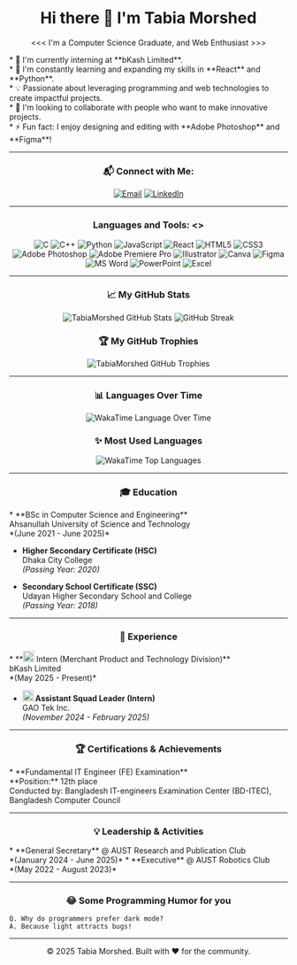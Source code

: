 <h1 align="center">Hi there 👋 I'm Tabia Morshed</h1>

<p align="center">
  <<< I'm a Computer Science Graduate, and Web Enthusiast >>>
</p>
<p align="left">
* 🔭 I'm currently interning at **bKash Limited**.<br>
* 🌱 I'm constantly learning and expanding my skills in **React** and **Python**.<br>
* 💡 Passionate about leveraging programming and web technologies to create impactful projects.<br>
* 👯 I'm looking to collaborate with people who want to make innovative projects.<br>
* ⚡ Fun fact: I enjoy designing and editing with **Adobe Photoshop** and **Figma**!
</p>

---

<h3 align="center">📬 Connect with Me:</h3>
<p align="center">
  <a href="mailto:tabiamorshed@gmail.com"><img src="https://img.shields.io/badge/Email-D14836?style=for-the-badge&logo=gmail&logoColor=white" alt="Email" /></a>
  <a href="https://www.linkedin.com/in/YOUR_LINKEDIN_USERNAME" target="_blank"><img src="https://img.shields.io/badge/LinkedIn-0077B5?style=for-the-badge&logo=linkedin&logoColor=white" alt="LinkedIn" /></a>
  </p>

---

<h3 align="center">Languages and Tools: <></h3>
<p align="center">
  <img src="https://img.shields.io/badge/C-00599C?style=for-the-badge&logo=c&logoColor=white" alt="C" />
  <img src="https://img.shields.io/badge/C%2B%2B-00599C?style=for-the-badge&logo=c%2B%2B&logoColor=white" alt="C++" />
  <img src="https://img.shields.io/badge/Python-3776AB?style=for-the-badge&logo=python&logoColor=white" alt="Python" />
  <img src="https://img.shields.io/badge/JavaScript-F7DF1E?style=for-the-badge&logo=javascript&logoColor=black" alt="JavaScript" />
  <img src="https://img.shields.io/badge/React-61DAFB?style=for-the-badge&logo=react&logoColor=black" alt="React" />
  <img src="https://img.shields.io/badge/HTML5-E34F26?style=for-the-badge&logo=html5&logoColor=white" alt="HTML5" />
  <img src="https://img.shields.io/badge/CSS3-1572B6?style=for-the-badge&logo=css3&logoColor=white" alt="CSS3" />
  <img src="https://img.shields.io/badge/Adobe%20Photoshop-31A8FF?style=for-the-badge&logo=adobe%20photoshop&logoColor=white" alt="Adobe Photoshop" />
  <img src="https://img.shields.io/badge/Adobe%20Premiere%20Pro-9999FF?style=for-the-badge&logo=adobe%20premiere%20pro&logoColor=white" alt="Adobe Premiere Pro" />
  <img src="https://img.shields.io/badge/Illustrator-FF9A00?style=for-the-badge&logo=adobe%20illustrator&logoColor=white" alt="Illustrator" />
  <img src="https://img.shields.io/badge/Canva-00C4CC?style=for-the-badge&logo=canva&logoColor=white" alt="Canva" />
  <img src="https://img.shields.io/badge/Figma-F24E1E?style=for-for-the-badge&logo=figma&logoColor=white" alt="Figma" />
  <img src="https://img.shields.io/badge/Microsoft%20Word-2B579A?style=for-the-badge&logo=microsoft-word&logoColor=white" alt="MS Word" />
  <img src="https://img.shields.io/badge/Microsoft%20PowerPoint-B7472A?style=for-the-badge&logo=microsoft-powerpoint&logoColor=white" alt="PowerPoint" />
  <img src="https://img.shields.io/badge/Microsoft%20Excel-217346?style=for-the-badge&logo=microsoft-excel&logoColor=white" alt="Excel" />
  </p>

---

<h3 align="center">📈 My GitHub Stats</h3>
<p align="center">
  <img src="https://github-readme-stats.vercel.app/api?username=TabiaMorshed&show_icons=true&theme=radical&include_all_commits=true&count_private=true&line_height=25" alt="TabiaMorshed GitHub Stats" />
  <img src="https://github-readme-streak-stats.herokuapp.com/?user=TabiaMorshed&theme=dark&background=0D1117&border=1F2022&title_color=BB86FC&icon_color=C9D1D9&text_color=BB86FC&hide_border=true&ring_color=BB86FC" alt="GitHub Streak" />
</p>

<h3 align="center">🏆 My GitHub Trophies</h3>
<p align="center">
  <img src="https://github-profile-trophy.vercel.app/?username=TabiaMorshed&theme=darkhub&no-background=true&no-frame=true&rank=-C,-B,-A,-S,-SS,-SSS" alt="TabiaMorshed GitHub Trophies" />
</p>

---

<h3 align="center">📊 Languages Over Time</h3>
<p align="center">
  <img src="https://wakatime.com/share/@YOUR_WAKATIME_ID/language-over-time.svg" alt="WakaTime Language Over Time" />
</p>

<h3 align="center">✨ Most Used Languages</h3>
<p align="center">
  <img src="https://wakatime.com/share/@YOUR_WAKATIME_ID/top-languages.svg" alt="WakaTime Top Languages" />
</p>

---

<h3 align="center">🎓 Education</h3>
<p align="left">
* **BSc in Computer Science and Engineering**<br>
    Ahsanullah University of Science and Technology<br>
    *(June 2021 - June 2025)*

* **Higher Secondary Certificate (HSC)**<br>
    Dhaka City College<br>
    *(Passing Year: 2020)*

* **Secondary School Certificate (SSC)**<br>
    Udayan Higher Secondary School and College<br>
    *(Passing Year: 2018)*
</p>

---

<h3 align="center">💼 Experience</h3>
<p align="left">
* **<img src="https://img.shields.io/badge/bKash-E2136E?style=for-the-badge&logo=bkash&logoColor=white" alt="bKash icon" height="20"/> Intern (Merchant Product and Technology Division)**<br>
    bKash Limited<br>
    *(May 2025 - Present)*

* **<img src="https://img.shields.io/badge/GAO%20Tek%20Inc.-005A9C?style=for-the-badge" alt="GAO Tek Inc. icon" height="20"/> Assistant Squad Leader (Intern)**<br>
    GAO Tek Inc.<br>
    *(November 2024 - February 2025)*
</p>

---

<h3 align="center">🏆 Certifications & Achievements</h3>
<p align="left">
* **Fundamental IT Engineer (FE) Examination**<br>
    **Position:** 12th place<br>
    Conducted by: Bangladesh IT-engineers Examination Center (BD-ITEC), Bangladesh Computer Council
</p>

---

<h3 align="center">💡 Leadership & Activities</h3>
<p align="left">
* **General Secretary** @ AUST Research and Publication Club<br>
    *(January 2024 - June 2025)*
* **Executive** @ AUST Robotics Club<br>
    *(May 2022 - August 2023)*
</p>

---

<h3 align="center">😂 Some Programming Humor for you</h3>
<pre><code>Q. Why do programmers prefer dark mode?
A. Because light attracts bugs!
</code></pre>

---

<p align="center">
  &copy; 2025 Tabia Morshed. Built with ❤️ for the community.
</p>
